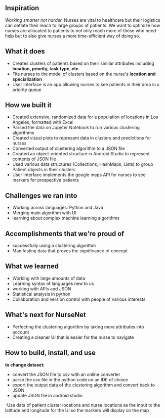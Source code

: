 ## Inspiration
_Working smarter not harder._
Nurses are vital to healthcare but their logistics can deflate their reach to large groups of patients. We want to optimize how nurses are allocated to patients to not only reach more of those who need help but to also give nurses a more time-efficient way of doing so.

## What it does
- Creates clusters of patients based on their similar attributes including **location, priority, task type, etc.**
- Fits nurses to the model of clusters based on the nurse's **location and specialization**
- User interface is an app allowing nurses to see patients in their area in a priority queue

## How we built it
- Created extensive, randomized data for a population of locations in Los Angeles, formatted with Excel
- Parsed the data on Jupyter Notebook to run various clustering algorithms
- Created visual plots to represent data in clusters and predictions for nurses
- Converted output of clustering algorithm to a JSON file
- Created an object-oriented structure in Android Studio to represent contents of JSON file
- Used various data structures (Collections, HashMaps, Lists) to group Patient objects in their clusters
- User Interface implements the google maps API for nurses to see markers for prospective patients

## Challenges we ran into
- Working across languages: Python and Java
- Merging main algorithm with UI
- learning about complex machine learning algorithms

## Accomplishments that we're proud of
- successfully using a clustering algorithm
- Manifesting data that proves the significance of concept

## What we learned
- Working with large amounts of data
- Learning syntax of languages new to us
- working with APIs and JSON
- Statistical analysis in python
- Collaboration and version control with people of various interests

## What's next for NurseNet
- Perfecting the clustering algorithm by taking more attributes into account 
- Creating a cleaner UI that is easier for the nurse to navigate

## How to build, install, and use
**to change dataset:**
- convert the JSON file to csv with an online converter
- parse the csv file in the python code on an IDE of choice
- export the output data of the clustering algorithm and convert back to JSON
- update JSON file in android studio

-Use data of patient cluster locations and nurse locations as the input to the latitude and longitude for the UI so the markers will display on the map

